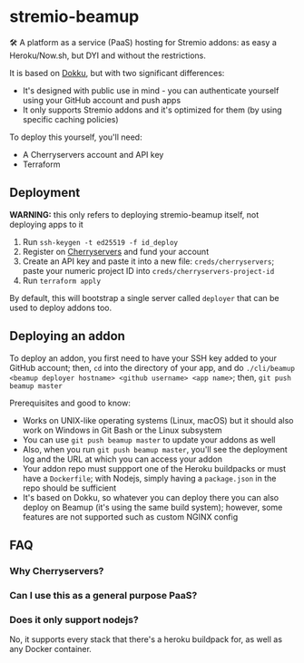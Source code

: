 # stremio-beamup
🛠️ A platform as a service (PaaS) hosting for Stremio addons: as easy a Heroku/Now.sh, but DYI and without the restrictions.

It is based on [Dokku](https://github.com/dokku/dokku), but with two significant differences:
* It's designed with public use in mind - you can authenticate yourself using your GitHub account and push apps
* It only supports Stremio addons and it's optimized for them (by using specific caching policies)


To deploy this yourself, you'll need:

* A Cherryservers account and API key
* Terraform

## Deployment

**WARNING:** this only refers to deploying stremio-beamup itself, not deploying apps to it

1. Run `ssh-keygen -t ed25519 -f id_deploy`
2. Register on [Cherryservers](cherryservers.com) and fund your account
3. Create an API key and paste it into a new file: `creds/cherryservers`; paste your numeric project ID into `creds/cherryservers-project-id`
4. Run `terraform apply`

By default, this will bootstrap a single server called `deployer` that can be used to deploy addons too.


## Deploying an addon

To deploy an addon, you first need to have your SSH key added to your GitHub account; then, `cd` into the directory of your app, and do `./cli/beamup <beamup deployer hostname> <github username> <app name>`; then, `git push beamup master`

Prerequisites and good to know:
* Works on UNIX-like operating systems (Linux, macOS) but it should also work on Windows in Git Bash or the Linux subsystem
* You can use `git push beamup master` to update your addons as well
* Also, when you run `git push beamup master`, you'll see the deployment log and the URL at which you can access your addon
* Your addon repo must suppport one of the Heroku buildpacks or must have a `Dockerfile`; with Nodejs, simply having a `package.json` in the repo should be sufficient
* It's based on Dokku, so whatever you can deploy there you can also deploy on Beamup (it's using the same build system); however, some features are not supported such as custom NGINX config


## FAQ

### Why Cherryservers?

### Can I use this as a general purpose PaaS?

### Does it only support nodejs?
No, it supports every stack that there's a heroku buildpack for, as well as any Docker container.
